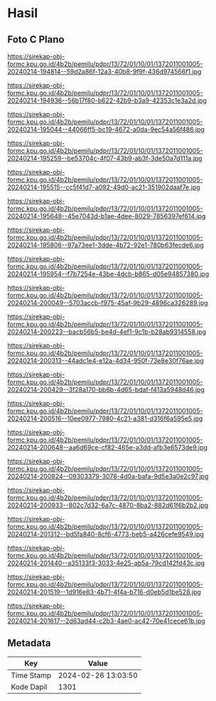 # Hasil

## Foto C Plano

https://sirekap-obj-formc.kpu.go.id/4b2b/pemilu/pdpr/13/72/01/10/01/1372011001005-20240214-194814--59d2a86f-12a3-40b8-9f9f-436d974566f1.jpg

https://sirekap-obj-formc.kpu.go.id/4b2b/pemilu/pdpr/13/72/01/10/01/1372011001005-20240214-194936--56b17f80-b622-42b9-b3a9-42353c1e3a2d.jpg

https://sirekap-obj-formc.kpu.go.id/4b2b/pemilu/pdpr/13/72/01/10/01/1372011001005-20240214-195044--44066ff5-bc19-4672-a0da-9ec54a56f486.jpg

https://sirekap-obj-formc.kpu.go.id/4b2b/pemilu/pdpr/13/72/01/10/01/1372011001005-20240214-195259--be53704c-4f07-43b9-ab3f-3de50a7d111a.jpg

https://sirekap-obj-formc.kpu.go.id/4b2b/pemilu/pdpr/13/72/01/10/01/1372011001005-20240214-195515--cc5f41d7-a092-49d0-ac21-351902daaf7e.jpg

https://sirekap-obj-formc.kpu.go.id/4b2b/pemilu/pdpr/13/72/01/10/01/1372011001005-20240214-195648--45e7043d-b1ae-4dee-8029-7856397ef614.jpg

https://sirekap-obj-formc.kpu.go.id/4b2b/pemilu/pdpr/13/72/01/10/01/1372011001005-20240214-195806--97a73ee1-3dde-4b72-92e1-780b63fecde6.jpg

https://sirekap-obj-formc.kpu.go.id/4b2b/pemilu/pdpr/13/72/01/10/01/1372011001005-20240214-195954--f7b7254e-43be-4dcb-b865-d05e94857380.jpg

https://sirekap-obj-formc.kpu.go.id/4b2b/pemilu/pdpr/13/72/01/10/01/1372011001005-20240214-200049--5703accb-f975-45af-9b29-4896ca326289.jpg

https://sirekap-obj-formc.kpu.go.id/4b2b/pemilu/pdpr/13/72/01/10/01/1372011001005-20240214-200223--bacb56b5-be4d-4ef1-9c1b-b28ab9314558.jpg

https://sirekap-obj-formc.kpu.go.id/4b2b/pemilu/pdpr/13/72/01/10/01/1372011001005-20240214-200313--44adc1e4-e12a-4d34-950f-73e8e30f76ae.jpg

https://sirekap-obj-formc.kpu.go.id/4b2b/pemilu/pdpr/13/72/01/10/01/1372011001005-20240214-200429--3f28a170-bb6b-4d65-bdaf-f413a5948d46.jpg

https://sirekap-obj-formc.kpu.go.id/4b2b/pemilu/pdpr/13/72/01/10/01/1372011001005-20240214-200516--10ee0977-7980-4c21-a381-d316f6a595e5.jpg

https://sirekap-obj-formc.kpu.go.id/4b2b/pemilu/pdpr/13/72/01/10/01/1372011001005-20240214-200648--aa6d69ce-cf82-465e-a3dd-afb3e6573de9.jpg

https://sirekap-obj-formc.kpu.go.id/4b2b/pemilu/pdpr/13/72/01/10/01/1372011001005-20240214-200824--09303379-3078-4d0a-bafa-9d5e3a0e2c97.jpg

https://sirekap-obj-formc.kpu.go.id/4b2b/pemilu/pdpr/13/72/01/10/01/1372011001005-20240214-200933--802c7d32-6a7c-4870-8ba2-882d61f6b2b2.jpg

https://sirekap-obj-formc.kpu.go.id/4b2b/pemilu/pdpr/13/72/01/10/01/1372011001005-20240214-201312--bd5fa840-8cf6-4773-beb5-a426cefe9549.jpg

https://sirekap-obj-formc.kpu.go.id/4b2b/pemilu/pdpr/13/72/01/10/01/1372011001005-20240214-201440--a35133f3-3033-4e25-ab5a-79cd142fd43c.jpg

https://sirekap-obj-formc.kpu.go.id/4b2b/pemilu/pdpr/13/72/01/10/01/1372011001005-20240214-201519--1d916e83-4b71-4f4a-b716-d0eb5d1be528.jpg

https://sirekap-obj-formc.kpu.go.id/4b2b/pemilu/pdpr/13/72/01/10/01/1372011001005-20240214-201617--2d63ad44-c2b3-4ae0-ac42-70e41cece61b.jpg


## Metadata

| Key        | Value               |
| ---------- | ------------------- |
| Time Stamp | 2024-02-26 13:03:50 |
| Kode Dapil | 1301                |



